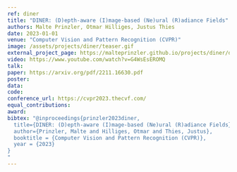 ```yaml
---
ref: diner
title: "DINER: (D)epth-aware (I)mage-based (Ne)ural (R)adiance Fields"
authors: Malte Prinzler, Otmar Hilliges, Justus Thies
date: 2023-01-01
venue: "Computer Vision and Pattern Recognition (CVPR)"
image: /assets/projects/diner/teaser.gif
external_project_page: https://malteprinzler.github.io/projects/diner/diner.html
video: https://www.youtube.com/watch?v=G4WsEsEROMQ
talk: 
paper: https://arxiv.org/pdf/2211.16630.pdf
poster: 
data: 
code: 
conference_url: https://cvpr2023.thecvf.com/
equal_contributions: 
award: 
bibtex: "@inproceedings{prinzler2023diner,
  title={DINER: (D)epth-aware (I)mage-based (Ne)ural (R)adiance Fields},
  author={Prinzler, Malte and Hilliges, Otmar and Thies, Justus},    
  booktitle = {Computer Vision and Pattern Recognition (CVPR)},
  year = {2023}
}
"
---
```

